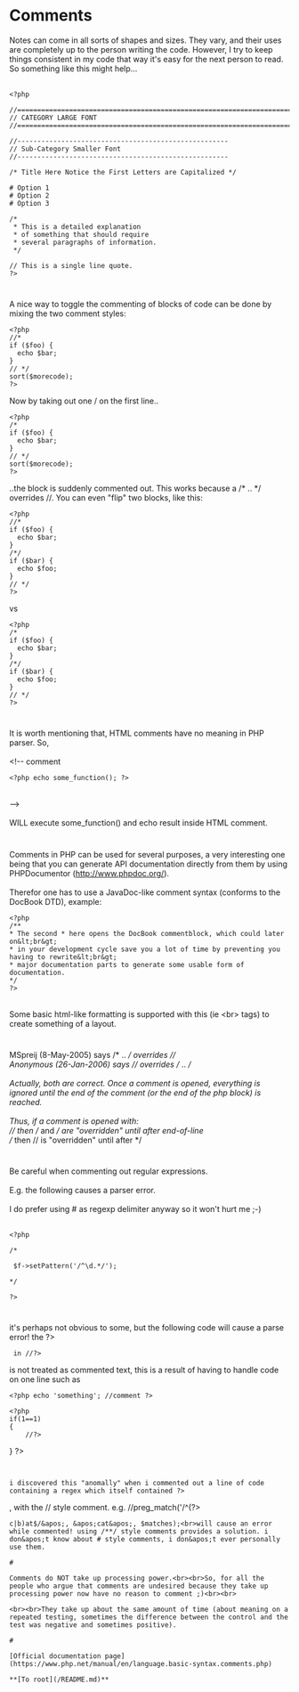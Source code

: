 # Comments



Notes can come in all sorts of shapes and sizes. They vary, and their uses are completely up to the person writing the code. However, I try to keep things consistent in my code that way it&apos;s easy for the next person to read. So something like this might help...<br><br>

```
<?php

//======================================================================
// CATEGORY LARGE FONT
//======================================================================

//-----------------------------------------------------
// Sub-Category Smaller Font
//-----------------------------------------------------

/* Title Here Notice the First Letters are Capitalized */

# Option 1
# Option 2
# Option 3

/*
 * This is a detailed explanation
 * of something that should require
 * several paragraphs of information.
 */
 
// This is a single line quote.
?>
```
  

#

A nice way to toggle the commenting of blocks of code can be done by mixing the two comment styles:<br>

```
<?php
//*
if ($foo) {
  echo $bar;
}
// */
sort($morecode);
?>
```


Now by taking out one / on the first line..



```
<?php
/*
if ($foo) {
  echo $bar;
}
// */
sort($morecode);
?>
```

..the block is suddenly commented out.
This works because a /* .. */ overrides //. You can even "flip" two blocks, like this:


```
<?php
//*
if ($foo) {
  echo $bar;
}
/*/
if ($bar) {
  echo $foo;
}
// */
?>
```

vs


```
<?php
/*
if ($foo) {
  echo $bar;
}
/*/
if ($bar) {
  echo $foo;
}
// */
?>
```
  

#

It is worth mentioning that, HTML comments have no meaning in PHP parser. So,<br><br>&lt;!-- comment<br>

```
<?php echo some_function(); ?>
```
<br>--&gt;<br><br>WILL execute some_function() and echo result inside HTML comment.  

#

Comments in PHP can be used for several purposes, a very interesting one being that you can generate API documentation directly from them by using PHPDocumentor (http://www.phpdoc.org/).<br><br>Therefor one has to use a JavaDoc-like comment syntax (conforms to the DocBook DTD), example:<br>

```
<?php
/**
* The second * here opens the DocBook commentblock, which could later on&lt;br&gt;
* in your development cycle save you a lot of time by preventing you having to rewrite&lt;br&gt;
* major documentation parts to generate some usable form of documentation.
*/
?>
```
<br>Some basic html-like formatting is supported with this (ie &lt;br&gt; tags) to create something of a layout.  

#

MSpreij (8-May-2005) says  /* .. */ overrides //  <br>Anonymous (26-Jan-2006) says // overrides /* .. */<br><br>Actually, both are correct. Once a comment is opened, *everything* is ignored until the end of the comment (or the end of the php block) is reached.<br><br>Thus, if a comment is opened with: <br>   //  then /* and */ are "overridden" until after end-of-line <br>   /*  then // is "overridden" until after */  

#

Be careful when commenting out regular expressions.<br><br>E.g. the following causes a parser error.<br><br>I do prefer using # as regexp delimiter anyway so it won&apos;t hurt me ;-)<br><br>

```
<?php 

/*

 $f->setPattern('/^\d.*/');

*/

?>
```
  

#

it&apos;s perhaps not obvious to some, but the following code will cause a parse error! the ?>
```
 in //?>
```
 is not treated as commented text, this is a result of having to handle code on one line such as 

```
<?php echo 'something'; //comment ?>
```




```
<?php
if(1==1)
{
    //?>
```

}
?>
```


i discovered this "anomally" when i commented out a line of code containing a regex which itself contained ?>
```
, with the // style comment.
e.g. //preg_match('/^(?>
```
c|b)at$/&apos;, &apos;cat&apos;, $matches);<br>will cause an error while commented! using /**/ style comments provides a solution. i don&apos;t know about # style comments, i don&apos;t ever personally use them.  

#

Comments do NOT take up processing power.<br><br>So, for all the people who argue that comments are undesired because they take up processing power now have no reason to comment ;)<br><br>

```
<?php

// Control
echo microtime(), "&lt;br /&gt;"; // 0.25163600 1292450508
echo microtime(), "&lt;br /&gt;"; // 0.25186000 1292450508

// Test
echo microtime(), "&lt;br /&gt;"; // 0.25189700 1292450508
# TEST TEST TEST TEST TEST TEST TEST TEST TEST TEST TEST TEST TEST TEST TEST TEST TEST TEST TEST
# .. Above comment repeated 18809 times ..
echo microtime(), "&lt;br /&gt;"; // 0.25192100 1292450508

?>
```
<br><br>They take up about the same amount of time (about meaning on a repeated testing, sometimes the difference between the control and the test was negative and sometimes positive).  

#

[Official documentation page](https://www.php.net/manual/en/language.basic-syntax.comments.php)

**[To root](/README.md)**